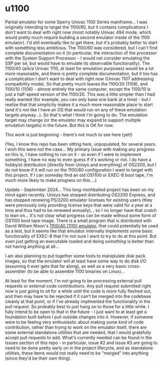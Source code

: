 u1100
=====

Partial emulator for some Sperry Univac 1100 Series mainframe...  I was
originally intending to target the 1100/80, but it contains complications
I don't want to deal with right now (most notably Univac 494 mode,
which would pretty much require building a second emulator inside of
the 1100 emulator).  I'd still eventually like to get there, but it's
probably better to start with something less ambitious.  The 1100/60 was
considered, but I can't find complete documentation on it (in particular,
the interaction of the processor with the System Support Processor -
I would not consider emulating the SSP per se, but would have to emulate
its observable functionality).  The 1100/40 (a/k/a Univac 1110, at least
for emulation purposes) would be a lot more reasonable, and there is
pretty complete documentation, but it too has a complication I don't
want to deal with right now (Univac 1107 addressing compatbility mode).
So that pretty much leaves the 1100/20 (1108), and 1100/10 (1106) -
almost entirely the same computer, except the 1100/10 is just a
half-speed version of the 1100/20.  This was a little simpler
than I had really wanted (for example, you can only base one bank
at a time) - but I realize that that simplicity makes it a much more
reasonable place to start (and it's not like I have an OS that would
run on any of these emulation targets anyway...).  So that's what
I think I'm going to do.  The emulation target may change (or the
emulator may expand to support multiple emulation targets) in the
future.  But this is OK for now.

This work is just beginning - there's not much to see here (yet!)

(Yes, I know this repo has been sitting here, unpopulated, for
several years.  I wish this were not the case...  My primary issue with
making any progress on this is, I have nothing to run on it - so even
if I were to implement something, I have no way to even guess if it's
working or not.  I do have a hobbyist distribution [directly from
Unisys and everything] of OS2200, but I do not know if it will run
on the 1100/80 configuration I want to target with this project.  If
I can someday find an old OS1100 or EXEC-8 boot tape, I'm much more
likely to make progress on this....)

Update - September 2024...  This long-mothballed project has been on
my mind again recently.  Unisys has stopped distributing OS2200 Express,
and has stopped renewing PS/2200 emulator licenses for existing
users (they were previously only providing license keys that were valid
for a year at a time and thus had to be renewed annually), , so I no
longer have that crutch to lean on...  It's not clear what progress can
be made without some form of OS1100 boot tape image.  There is a small
program that is distributed with David William Nixon's [1100/40 (1110) emulator](https://sites.google.com/view/univacemulators/110040), that could
potentially be used as a test, but it seems like that emulator internally
implements some basic functionality of EXEC-8 that I'm not sure I want
to try to do at this point.  But even just getting an executable
loaded and doing *something* is better than not having anything at all...

I am also planning to put together some tools to maniplulate
disk pack images, so that the emulator will at least have some
way to do disk I/O (assuming it ever gets that far along), as
well as a very basic cross-assembler (to be able to assemble
1100 binaries on Linux)...

At least for the moment, I'm not going to be processing external pull
requests or external code contributions.  Any pull request submitted
right now is just going to sit for a while until the code is more
fully fleshed out, and then may have to be rejected if it can't
be merged into the codebase cleanly at that point, or if I've already
implmented the functionality in the pull request.  So probably best
to just hang on to those for a little while.  I fully intend to be open
to that in the future - I just want to at least get a foundation built
before I pull outside changes into it.  However, if someone were to
be feeling very enthusiastic about making some kind of code contribution,
rather than trying to work on the emulator itself, there are some
external standalone utilities that are needed, that I would
gratefully accept pull requests to add.  What's currently needed
can be found in the Issues section of this repo - in particular,
issue #2 and issue #3 are going to need to be done pretty early
on in the project lifecycle, and as standalone utilities,
these items would not really need to be "merged" into anything
(since they'd be their own thing).
